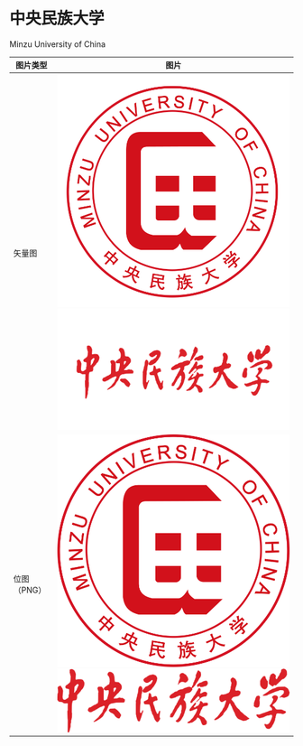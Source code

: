 # 中央民族大学

Minzu University of China

|图片类型|图片|
|---|---|
|矢量图|![中央民族大学校徽-红色](./svg/logo_red_new_flatten.svg) ![中央民族大学校名-红色](./svg/title_red.svg)|
|位图（PNG）|![中央民族大学校徽-红色](./png/logo_red_new_800x800.png) ![中央民族大学校名-红色](./png/title_red_1097x300.png)|
